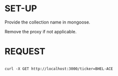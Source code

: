 # SET-UP

Provide the collection name in mongoose.

Remove the proxy if not applicable.

# REQUEST

```

curl -X GET http://localhost:3000/ticker=BHEL-ACE

```
